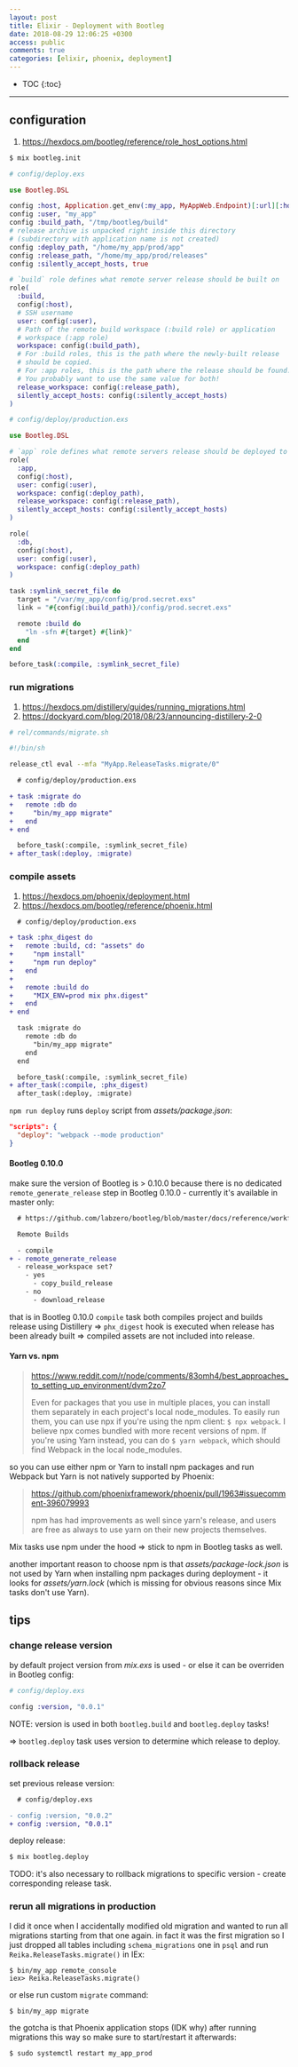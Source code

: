```yaml
---
layout: post
title: Elixir - Deployment with Bootleg
date: 2018-08-29 12:06:25 +0300
access: public
comments: true
categories: [elixir, phoenix, deployment]
---
```


<!-- more -->

* TOC
{:toc}
<hr>

configuration
-------------

1. <https://hexdocs.pm/bootleg/reference/role_host_options.html>

```sh
$ mix bootleg.init
```

```elixir
# config/deploy.exs

use Bootleg.DSL

config :host, Application.get_env(:my_app, MyAppWeb.Endpoint)[:url][:host]
config :user, "my_app"
config :build_path, "/tmp/bootleg/build"
# release archive is unpacked right inside this directory
# (subdirectory with application name is not created)
config :deploy_path, "/home/my_app/prod/app"
config :release_path, "/home/my_app/prod/releases"
config :silently_accept_hosts, true

# `build` role defines what remote server release should be built on
role(
  :build,
  config(:host),
  # SSH username
  user: config(:user),
  # Path of the remote build workspace (:build role) or application
  # workspace (:app role)
  workspace: config(:build_path),
  # For :build roles, this is the path where the newly-built release
  # should be copied.
  # For :app roles, this is the path where the release should be found.
  # You probably want to use the same value for both!
  release_workspace: config(:release_path),
  silently_accept_hosts: config(:silently_accept_hosts)
)
```

```elixir
# config/deploy/production.exs

use Bootleg.DSL

# `app` role defines what remote servers release should be deployed to
role(
  :app,
  config(:host),
  user: config(:user),
  workspace: config(:deploy_path),
  release_workspace: config(:release_path),
  silently_accept_hosts: config(:silently_accept_hosts)
)

role(
  :db,
  config(:host),
  user: config(:user),
  workspace: config(:deploy_path)
)

task :symlink_secret_file do
  target = "/var/my_app/config/prod.secret.exs"
  link = "#{config(:build_path)}/config/prod.secret.exs"

  remote :build do
    "ln -sfn #{target} #{link}"
  end
end

before_task(:compile, :symlink_secret_file)
```

### run migrations

1. <https://hexdocs.pm/distillery/guides/running_migrations.html>
2. <https://dockyard.com/blog/2018/08/23/announcing-distillery-2-0>

```sh
# rel/commands/migrate.sh

#!/bin/sh

release_ctl eval --mfa "MyApp.ReleaseTasks.migrate/0"
```

```diff
  # config/deploy/production.exs

+ task :migrate do
+   remote :db do
+     "bin/my_app migrate"
+   end
+ end

  before_task(:compile, :symlink_secret_file)
+ after_task(:deploy, :migrate)
```

### compile assets

1. <https://hexdocs.pm/phoenix/deployment.html>
2. <https://hexdocs.pm/bootleg/reference/phoenix.html>

```diff
  # config/deploy/production.exs

+ task :phx_digest do
+   remote :build, cd: "assets" do
+     "npm install"
+     "npm run deploy"
+   end
+
+   remote :build do
+     "MIX_ENV=prod mix phx.digest"
+   end
+ end

  task :migrate do
    remote :db do
      "bin/my_app migrate"
    end
  end

  before_task(:compile, :symlink_secret_file)
+ after_task(:compile, :phx_digest)
  after_task(:deploy, :migrate)
```

`npm run deploy` runs `deploy` script from _assets/package.json_:

```json
"scripts": {
  "deploy": "webpack --mode production"
}
```

#### Bootleg 0.10.0

make sure the version of Bootleg is > 0.10.0 because there is no dedicated
`remote_generate_release` step in Bootleg 0.10.0 - currently it's available
in master only:

```diff
  # https://github.com/labzero/bootleg/blob/master/docs/reference/workflow.md

  Remote Builds

  - compile
+ - remote_generate_release
  - release_workspace set?
    - yes
      - copy_build_release
    - no
      - download_release
```

that is in Bootleg 0.10.0 `compile` task both compiles project and builds
release using Distillery => `phx_digest` hook is executed when release has
been already built => compiled assets are not included into release.

#### Yarn vs. npm

> <https://www.reddit.com/r/node/comments/83omh4/best_approaches_to_setting_up_environment/dvm2zo7>
>
> Even for packages that you use in multiple places, you can install them
> separately in each project's local node_modules. To easily run them, you can
> use npx if you're using the npm client: `$ npx webpack`. I believe npx comes
> bundled with more recent versions of npm. If you're using Yarn instead, you
> can do `$ yarn webpack`, which should find Webpack in the local node_modules.

so you can use either npm or Yarn to install npm packages and run Webpack but
Yarn is not natively supported by Phoenix:

> <https://github.com/phoenixframework/phoenix/pull/1963#issuecomment-396079993>
>
> npm has had improvements as well since yarn's release, and users are free
> as always to use yarn on their new projects themselves.

Mix tasks use npm under the hood => stick to npm in Bootleg tasks as well.

another important reason to choose npm is that _assets/package-lock.json_
is not used by Yarn when installing npm packages during deployment - it
looks for _assets/yarn.lock_ (which is missing for obvious reasons since
Mix tasks don't use Yarn).

tips
----

### change release version

by default project version from _mix.exs_ is used - or else it can be overriden
in Bootleg config:

```elixir
# config/deploy.exs

config :version, "0.0.1"
```

NOTE: version is used in both `bootleg.build` and `bootleg.deploy` tasks!

=> `bootleg.deploy` task uses version to determine which release to deploy.

### rollback release

set previous release version:

```diff
  # config/deploy.exs

- config :version, "0.0.2"
+ config :version, "0.0.1"
```

deploy release:

```sh
$ mix bootleg.deploy
```

TODO: it's also necessary to rollback migrations to specific version -
      create corresponding release task.

### rerun all migrations in production

I did it once when I accidentally modified old migration and wanted to run all
migrations starting from that one again. in fact it was the first migration so
I just dropped all tables including `schema_migrations` one in `psql` and run
`Reika.ReleaseTasks.migrate()` in IEx:

```
$ bin/my_app remote_console
iex> Reika.ReleaseTasks.migrate()
```

or else run custom `migrate` command:

```
$ bin/my_app migrate
```

the gotcha is that Phoenix application stops (IDK why) after running migrations
this way so make sure to start/restart it afterwards:

```sh
$ sudo systemctl restart my_app_prod
```
